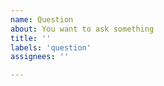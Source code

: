```yaml
---
name: Question
about: You want to ask something
title: ''
labels: 'question'
assignees: ''

---
```


[//]: # (Lines in this format are considered as comments and will not be displayed.)
[//]: # (Before reporting make sure you're running the **latest build** of the plugin and checked for existing issues!)

[//]: # (Type: This ticket doesn't fit the other issue types and is about general questions. Example includes how to set
it up or how it is working internally)
